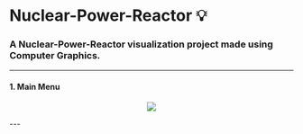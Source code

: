 # Nuclear-Power-Reactor :bulb:
### A Nuclear-Power-Reactor visualization project made using Computer Graphics.

---
#### 1. Main Menu
<p align="center">
    <img src="demo.gif">
</p>
---
